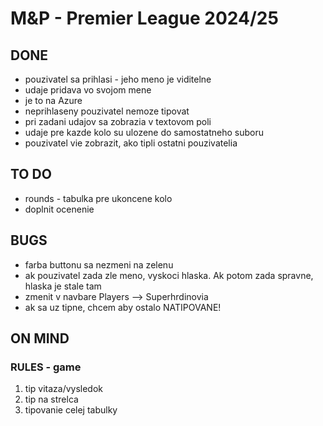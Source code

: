 # M&P - Premier League 2024/25

## DONE

- pouzivatel sa prihlasi - jeho meno je viditelne
- udaje pridava vo svojom mene
- je to na Azure
- neprihlaseny pouzivatel nemoze tipovat
- pri zadani udajov sa zobrazia v textovom poli
- udaje pre kazde kolo su ulozene do samostatneho suboru
- pouzivatel vie zobrazit, ako tipli ostatni pouzivatelia

## TO DO

- rounds - tabulka pre ukoncene kolo
- doplnit ocenenie

## BUGS

- farba buttonu sa nezmeni na zelenu
- ak pouzivatel zada zle meno, vyskoci hlaska. Ak potom zada spravne, hlaska je stale tam
- zmenit v navbare Players --> Superhrdinovia
- ak sa uz tipne, chcem aby ostalo NATIPOVANE!

## ON MIND

### RULES - game

1. tip vitaza/vysledok
2. tip na strelca
3. tipovanie celej tabulky
